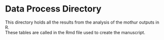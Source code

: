 # Data Process Directory

This directory holds all the results from the analysis of the mothur outputs in R.  
These tables are called in the Rmd file used to create the manuscript.

